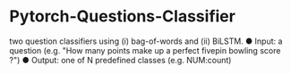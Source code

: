 # Pytorch-Questions-Classifier
two question classifiers using (i) bag-of-words and (ii) BiLSTM. ● Input: a question (e.g. "How many points make up a perfect fivepin bowling score ?") ● Output: one of N predefined classes (e.g. NUM:count)

